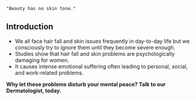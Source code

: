 `"Beauty has no skin tone."`

## Introduction

- We all face hair fall and skin issues frequently in day-to-day life but we consciously try to ignore them until they become severe enough.
- Studies show that hair fall and skin problems are psychologically damaging for women.
- It causes intense emotional suffering often leading to personal, social, and work-related problems.

**Why let these problems disturb your mental peace? Talk to our Dermatologist, today.**
